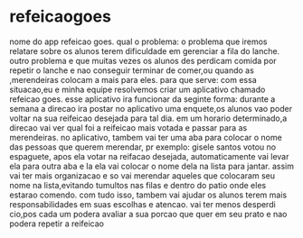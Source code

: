 # refeicaogoes
nome do app refeicao goes.
qual o problema: o problema que iremos relatare sobre os alunos terem dificuldade em gerenciar a fila do lanche. outro problema e que muitas vezes os alunos des
perdicam comida por repetir o lanche e nao conseguir terminar de comer,ou quando as ,merendeiras colocam a mais para eles.
para que serve: com essa situacao,eu e minha equipe resolvemos criar um aplicativo chamado refeicao goes. esse aplicativo ira funcionar da seginte forma: durante a semana a direcao ira postar no aplicativo uma enquete,os alunos vao poder voltar na sua reifeicao desejada para tal dia. em um horario determinado,a
direcao vai ver qual foi a reifeicao mais votada e passar para as merendeiras. no aplicativo, tambem vai ter uma aba para colocar o nome das pessoas que querem
merendar, pr exemplo: gisele santos votou no espaguete, apos ela votar na reifacao desejada, automaticamente vai levar ela para outra aba e la ela vai colocar
o nome dela na lista para jantar. assim vai ter mais organizacao e so vai merendar aqueles que colocaram seu nome na lista,evitando tumultos nas filas e dentro 
do patio onde eles estarao comendo. com tudo isso, tambem vai ajudar os alunos terem mais responsabilidades em suas escolhas e atencao.  vai ter menos desperdi
cio,pos cada um podera avaliar a sua porcao que quer em seu prato e nao podera repetir a reifeicao

